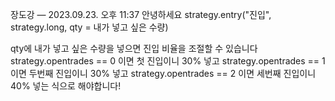 
장도강 — 2023.09.23. 오후 11:37
안녕하세요
strategy.entry("진입", strategy.long, qty = 내가 넣고 싶은 수량)

qty에 내가 넣고 싶은 수량을 넣으면 진입 비율을 조절할 수 있습니다
strategy.opentrades == 0 이면 첫 진입이니 30% 넣고
strategy.opentrades == 1 이면 두번째 진입이니 30% 넣고
strategy.opentrades == 2 이면 세번째 진입이니 40% 넣는 식으로 해야합니다!


